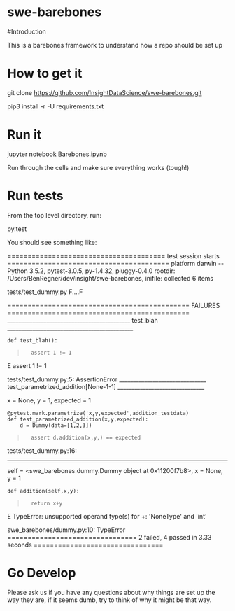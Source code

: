 # swe-barebones

#Introduction

This is a barebones framework to understand how a repo should be set up

# How to get it

git clone https://github.com/InsightDataScience/swe-barebones.git

pip3 install -r -U requirements.txt

# Run it

jupyter notebook Barebones.ipynb

Run through the cells and make sure everything works (tough!)

# Run tests

From the top level directory, run:

py.test

You should see something like:

======================================= test session starts ========================================
platform darwin -- Python 3.5.2, pytest-3.0.5, py-1.4.32, pluggy-0.4.0
rootdir: /Users/BenRegner/dev/insight/swe-barebones, inifile:
collected 6 items

tests/test_dummy.py F....F

============================================= FAILURES =============================================
____________________________________________ test_blah _____________________________________________

    def test_blah():
>       assert 1 != 1
E       assert 1 != 1

tests/test_dummy.py:5: AssertionError
_______________________________ test_parametrized_addition[None-1-1] _______________________________

x = None, y = 1, expected = 1

    @pytest.mark.parametrize('x,y,expected',addition_testdata)
    def test_parametrized_addition(x,y,expected):
        d = Dummy(data=[1,2,3])
>       assert d.addition(x,y,) == expected

tests/test_dummy.py:16:
_ _ _ _ _ _ _ _ _ _ _ _ _ _ _ _ _ _ _ _ _ _ _ _ _ _ _ _ _ _ _ _ _ _ _ _ _ _ _ _ _ _ _ _ _ _ _ _ _ _

self = <swe_barebones.dummy.Dummy object at 0x11200f7b8>, x = None, y = 1

    def addition(self,x,y):
>       return x+y
E       TypeError: unsupported operand type(s) for +: 'NoneType' and 'int'

swe_barebones/dummy.py:10: TypeError
================================ 2 failed, 4 passed in 3.33 seconds ================================

# Go Develop

Please ask us if you have any questions about why things are set up the way they are, if it seems dumb, try to think of why it might be that way.

